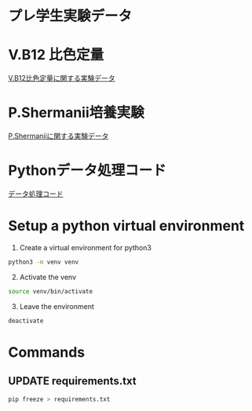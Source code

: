# プレ学生実験データ

# V.B12 比色定量

[V.B12比色定量に関する実験データ](VB12.md)

# P.Shermanii培養実験

[P.Shermaniiに関する実験データ](P_S_01.md)


# Pythonデータ処理コード
[データ処理コード]()

# Setup a python virtual environment 

1. Create a virtual environment for python3

```Bash
python3 -m venv venv
```
2. Activate the venv

```Bash
source venv/bin/activate
```
3. Leave the environment 

```Bash
deactivate
```

# Commands

## UPDATE requirements.txt

```Bash
pip freeze > requirements.txt
```
